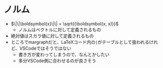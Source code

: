 # ノルム

- $\|\|\boldsymbol{x}\|\| = \sqrt{(\boldsymbol{x, x)}}$
  - ノルムはベクトルに対して定義されるもの
- 絶対値はスカラ値に対して定義されるもの
- ところでmargraphだと、LaTeXコード内の`|`がテーブルとして扱われるけれど、VSCodeではそうではない
  - 書き方が変わってしまうので、なんとかしたい
  - 多分VSCode側に合わせるのが良さそう
